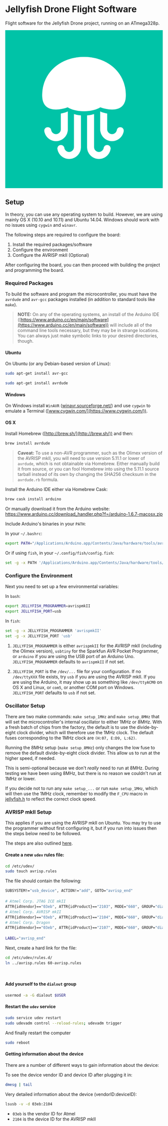 # Jellyfish Drone Flight Software
Flight software for the Jellyfish Drone project, running on an ATmega328p.

![Jellyfish](jelly.png)

## Setup
In theory, you can use any operating system to build. However, we are using mainly OS X (10.10 and 10.11) and Ubuntu 14.04. Windows should work with no issues using `cygwin` and `winavr`.

The following steps are required to configure the board:
1. Install the required packages/software
2. Configure the environment
3. Configure the AVRISP mkII (Optional)

After configuring the board, you can then proceed with building the project and programming the board.

### Required Packages
To build the software and program the microcontroller, you must have the `avrdude` and `avr-gcc` packages installed (in addition to standard tools like `make`).

>**NOTE:** On any of the operating systems, an install of the Arduino IDE ([https://www.arduino.cc/en/main/software](https://www.arduino.cc/en/main/software)) will include all of the command line tools necessary, but they may be in strange locations. You can always just make symbolic links to your desired directories, though.

#### Ubuntu
On Ubuntu (or any Debian-based version of Linux):
```bash
sudo apt-get install avr-gcc
```
```bash
sudo apt-get install avrdude
```

#### Windows
On Windows install `WinAVR` ([winavr.sourceforge.net/](http://winavr.sourceforge.net/)) and use `cygwin` to emulate a Terminal ([www.cygwin.com/](https://www.cygwin.com/)).

#### OS X
Install Homebrew ([http://brew.sh/](http://brew.sh/)) and then:
```bash
brew install avrdude
```
<!-- ```bash
brew tap osx-cross/avr
brew install avr-libc
``` -->

> **Caveat:** To use a non-AVR programmer, such as the Olimex version of the AVRISP mkII, you will need to use version 5.11.1 or lower of `avrdude`, which is not obtainable via Homebrew. Either manually build it from source, or you can fool Homebrew into using the 5.11.1 source tarball instead of its own by changing the SHA256 checksum in the `avrdude.rb` formula.

Install the Arduino IDE either via Homebrew Cask:
```bash
brew cask install arduino
```

Or manually download it from the Arduino website: https://www.arduino.cc/download_handler.php?f=/arduino-1.6.7-macosx.zip

Include Arduino's binaries in your `PATH`:

In your `~/.bashrc`:
```bash
export PATH="/Applications/Arduino.app/Contents/Java/hardware/tools/avr/bin/:$PATH"
```

Or if using `fish`, in your `~/.config/fish/config.fish`:
```bash
set -g -x PATH '/Applications/Arduino.app/Contents/Java/hardware/tools/avr/bin/' $PATH
```

### Configure the Environment
Next you need to set up a few environmental variables:

In `bash`:
```bash
export JELLYFISH_PROGRAMMER=avrispmkII
export JELLYFISH_PORT=usb
```

In `fish`:
```bash
set -g -x JELLYFISH_PROGRAMMER 'avrispmkII'
set -g -x JELLYFISH_PORT 'usb'
```

1. `JELLYFISH_PROGRAMMER` is either `avrispmkII` for the AVRISP mkII (including the Olimex version), `usbtiny` for the Sparkfun AVR Pocket Programmer, or `arduino` if you are using the USB port of an Arduino Uno. `JELLYFISH_PROGRAMMER` defaults to `avrispmkII` if not set.

2. `JELLYFISH_PORT` is the `/dev/...` file for your configuration. If no `/dev/ttyXXX` file exists, try `usb` if you are using the AVRISP mkII. If you are using the Arduino, it may show up as something like `/dev/ttyACM0` on OS X and Linux, or `com5`, or another COM port on Windows. `JELLYFISH_PORT` defaults to `usb` if not set.

### Oscillator Setup
There are two make commands: `make setup_1MHz` and `make setup_8MHz` that will set the microcontroller's internal oscillator to either 1MHz or 8MHz. With a fresh batch of chips from the factory, the default is to use the divide-by-eight clock divider, which will therefore use the 1MHz clock. The default fuses corresponding to the 1MHz clock are `(H:07, E:D9, L:62)`.

Running the 8MHz setup (`make setup_8MHz`) only changes the low fuse to remove the default divide-by-eight clock divider. This allow us to run at the higher speed, if needed.

This is semi-optional because we don't *really* need to run at 8MHz. During testing we have been using 8MHz, but there is no reason we couldn't run at 1MHz or lower.

If you decide not to run any `make setup_...` or run `make setup_1MHz`, which will then use the 1MHz clock, remember to modify the `F_CPU` macro in [jellyfish.h](./jellyfish.h) to reflect the correct clock speed.

### AVRISP mkII Setup
This applies if you are using the AVRISP mkII on Ubuntu. You may try to use the programmer without first configuring it, but if you run into issues then the steps below need to be followed.

The steps are also outlined [here](http://stackoverflow.com/questions/5412727/avrisp-mkii-doesnt-work-with-avrdude-in-linux).

#### Create a new `udev` rules file:
```bash
cd /etc/udev/
sudo touch avrisp.rules
```
The file should contain the following:

```bash
SUBSYSTEM!="usb_device", ACTION!="add", GOTO="avrisp_end"

# Atmel Corp. JTAG ICE mkII
ATTR{idVendor}=="03eb", ATTR{idProduct}=="2103", MODE="660", GROUP="dialout"
# Atmel Corp. AVRISP mkII
ATTR{idVendor}=="03eb", ATTR{idProduct}=="2104", MODE="660", GROUP="dialout"
# Atmel Corp. Dragon
ATTR{idVendor}=="03eb", ATTR{idProduct}=="2107", MODE="660", GROUP="dialout"

LABEL="avrisp_end"
```

Next, create a hard link for the file:
```bash
cd /etc/udev/rules.d/
ln ../avrisp.rules 60-avrisp.rules
```
<br>

#### Add yourself to the `dialout` group
```bash
usermod -a -G dialout $USER
```

#### Restart the `udev` service
```bash
sudo service udev restart
sudo udevadm control --reload-rules; udevadm trigger
```

And finally restart the computer
```bash
sudo reboot
```

#### Getting information about the device
There are a number of different ways to gain information about the device:

To see the device vendor ID and device ID after plugging it in:
```bash
dmesg | tail
```

Very detailed information about the device (vendorID:deviceID):
```bash
lsusb -v -d 03eb:2104
```
* `03eb` is the vendor ID for Atmel
* `2104` is the device ID for the AVRISP mkII

